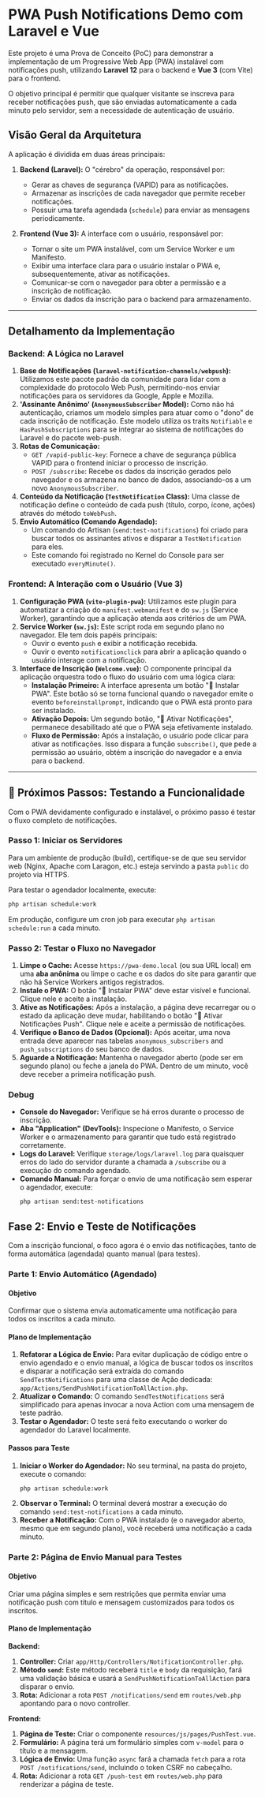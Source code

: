 # PWA Push Notifications Demo com Laravel e Vue

Este projeto é uma Prova de Conceito (PoC) para demonstrar a implementação de um Progressive Web App (PWA) instalável com notificações push, utilizando **Laravel 12** para o backend e **Vue 3** (com Vite) para o frontend.

O objetivo principal é permitir que qualquer visitante se inscreva para receber notificações push, que são enviadas automaticamente a cada minuto pelo servidor, sem a necessidade de autenticação de usuário.

## Visão Geral da Arquitetura

A aplicação é dividida em duas áreas principais:

1.  **Backend (Laravel):** O "cérebro" da operação, responsável por:
    *   Gerar as chaves de segurança (VAPID) para as notificações.
    *   Armazenar as inscrições de cada navegador que permite receber notificações.
    *   Possuir uma tarefa agendada (`schedule`) para enviar as mensagens periodicamente.

2.  **Frontend (Vue 3):** A interface com o usuário, responsável por:
    *   Tornar o site um PWA instalável, com um Service Worker e um Manifesto.
    *   Exibir uma interface clara para o usuário instalar o PWA e, subsequentemente, ativar as notificações.
    *   Comunicar-se com o navegador para obter a permissão e a inscrição de notificação.
    *   Enviar os dados da inscrição para o backend para armazenamento.

---

## Detalhamento da Implementação

### Backend: A Lógica no Laravel

1.  **Base de Notificações (`laravel-notification-channels/webpush`):** Utilizamos este pacote padrão da comunidade para lidar com a complexidade do protocolo Web Push, permitindo-nos enviar notificações para os servidores da Google, Apple e Mozilla.
2.  **'Assinante Anônimo' (`AnonymousSubscriber` Model):** Como não há autenticação, criamos um modelo simples para atuar como o "dono" de cada inscrição de notificação. Este modelo utiliza os traits `Notifiable` e `HasPushSubscriptions` para se integrar ao sistema de notificações do Laravel e do pacote web-push.
3.  **Rotas de Comunicação:**
    *   `GET /vapid-public-key`: Fornece a chave de segurança pública VAPID para o frontend iniciar o processo de inscrição.
    *   `POST /subscribe`: Recebe os dados da inscrição gerados pelo navegador e os armazena no banco de dados, associando-os a um novo `AnonymousSubscriber`.
4.  **Conteúdo da Notificação (`TestNotification` Class):** Uma classe de notificação define o conteúdo de cada push (título, corpo, ícone, ações) através do método `toWebPush`.
5.  **Envio Automático (Comando Agendado):**
    *   Um comando do Artisan (`send:test-notifications`) foi criado para buscar todos os assinantes ativos e disparar a `TestNotification` para eles.
    *   Este comando foi registrado no Kernel do Console para ser executado `everyMinute()`.

### Frontend: A Interação com o Usuário (Vue 3)

1.  **Configuração PWA (`vite-plugin-pwa`):** Utilizamos este plugin para automatizar a criação do `manifest.webmanifest` e do `sw.js` (Service Worker), garantindo que a aplicação atenda aos critérios de um PWA.
2.  **Service Worker (`sw.js`):** Este script roda em segundo plano no navegador. Ele tem dois papéis principais:
    *   Ouvir o evento `push` e exibir a notificação recebida.
    *   Ouvir o evento `notificationclick` para abrir a aplicação quando o usuário interage com a notificação.
3.  **Interface de Inscrição (`Welcome.vue`):** O componente principal da aplicação orquestra todo o fluxo do usuário com uma lógica clara:
    *   **Instalação Primeiro:** A interface apresenta um botão "📲 Instalar PWA". Este botão só se torna funcional quando o navegador emite o evento `beforeinstallprompt`, indicando que o PWA está pronto para ser instalado.
    *   **Ativação Depois:** Um segundo botão, "🔔 Ativar Notificações", permanece desabilitado até que o PWA seja efetivamente instalado.
    *   **Fluxo de Permissão:** Após a instalação, o usuário pode clicar para ativar as notificações. Isso dispara a função `subscribe()`, que pede a permissão ao usuário, obtém a inscrição do navegador e a envia para o backend.

---

## 🚀 Próximos Passos: Testando a Funcionalidade

Com o PWA devidamente configurado e instalável, o próximo passo é testar o fluxo completo de notificações.

### Passo 1: Iniciar os Servidores
Para um ambiente de produção (build), certifique-se de que seu servidor web (Nginx, Apache com Laragon, etc.) esteja servindo a pasta `public` do projeto via HTTPS.

Para testar o agendador localmente, execute:
```bash
php artisan schedule:work
```
Em produção, configure um cron job para executar `php artisan schedule:run` a cada minuto.

### Passo 2: Testar o Fluxo no Navegador
1.  **Limpe o Cache:** Acesse `https://pwa-demo.local` (ou sua URL local) em uma **aba anônima** ou limpe o cache e os dados do site para garantir que não há Service Workers antigos registrados.
2.  **Instale o PWA:** O botão "📲 Instalar PWA" deve estar visível e funcional. Clique nele e aceite a instalação.
3.  **Ative as Notificações:** Após a instalação, a página deve recarregar ou o estado da aplicação deve mudar, habilitando o botão "🔔 Ativar Notificações Push". Clique nele e aceite a permissão de notificações.
4.  **Verifique o Banco de Dados (Opcional):** Após aceitar, uma nova entrada deve aparecer nas tabelas `anonymous_subscribers` and `push_subscriptions` do seu banco de dados.
5.  **Aguarde a Notificação:** Mantenha o navegador aberto (pode ser em segundo plano) ou feche a janela do PWA. Dentro de um minuto, você deve receber a primeira notificação push.

### Debug
- **Console do Navegador:** Verifique se há erros durante o processo de inscrição.
- **Aba "Application" (DevTools):** Inspecione o Manifesto, o Service Worker e o armazenamento para garantir que tudo está registrado corretamente.
- **Logs do Laravel:** Verifique `storage/logs/laravel.log` para quaisquer erros do lado do servidor durante a chamada a `/subscribe` ou a execução do comando agendado.
- **Comando Manual:** Para forçar o envio de uma notificação sem esperar o agendador, execute:
  ```bash
  php artisan send:test-notifications
  ``` 

## Fase 2: Envio e Teste de Notificações

Com a inscrição funcional, o foco agora é o envio das notificações, tanto de forma automática (agendada) quanto manual (para testes).

### Parte 1: Envio Automático (Agendado)

#### Objetivo
Confirmar que o sistema envia automaticamente uma notificação para todos os inscritos a cada minuto.

#### Plano de Implementação
1.  **Refatorar a Lógica de Envio:** Para evitar duplicação de código entre o envio agendado e o envio manual, a lógica de buscar todos os inscritos e disparar a notificação será extraída do comando `SendTestNotifications` para uma classe de Ação dedicada: `app/Actions/SendPushNotificationToAllAction.php`.
2.  **Atualizar o Comando:** O comando `SendTestNotifications` será simplificado para apenas invocar a nova Action com uma mensagem de teste padrão.
3.  **Testar o Agendador:** O teste será feito executando o worker do agendador do Laravel localmente.

#### Passos para Teste
1.  **Iniciar o Worker do Agendador:** No seu terminal, na pasta do projeto, execute o comando:
    ```bash
    php artisan schedule:work
    ```
2.  **Observar o Terminal:** O terminal deverá mostrar a execução do comando `send:test-notifications` a cada minuto.
3.  **Receber a Notificação:** Com o PWA instalado (e o navegador aberto, mesmo que em segundo plano), você receberá uma notificação a cada minuto.

### Parte 2: Página de Envio Manual para Testes

#### Objetivo
Criar uma página simples e sem restrições que permita enviar uma notificação push com título e mensagem customizados para todos os inscritos.

#### Plano de Implementação

**Backend:**
1.  **Controller:** Criar `app/Http/Controllers/NotificationController.php`.
2.  **Método `send`:** Este método receberá `title` e `body` da requisição, fará uma validação básica e usará a `SendPushNotificationToAllAction` para disparar o envio.
3.  **Rota:** Adicionar a rota `POST /notifications/send` em `routes/web.php` apontando para o novo controller.

**Frontend:**
1.  **Página de Teste:** Criar o componente `resources/js/pages/PushTest.vue`.
2.  **Formulário:** A página terá um formulário simples com `v-model` para o título e a mensagem.
3.  **Lógica de Envio:** Uma função `async` fará a chamada `fetch` para a rota `POST /notifications/send`, incluindo o token CSRF no cabeçalho.
4.  **Rota:** Adicionar a rota `GET /push-test` em `routes/web.php` para renderizar a página de teste. 